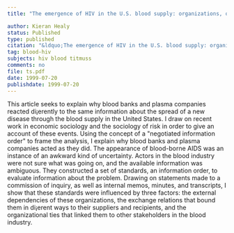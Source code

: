 ```yaml
---
title: "The emergence of HIV in the U.S. blood supply: organizations, obligations and the management of uncertainty"

author: Kieran Healy
status: Published
type: published
citation: "&ldquo;The emergence of HIV in the U.S. blood supply: organizations, obligations and the management of uncertainty.&rdquo; <em>Theory and Society</em>, 28:529–558."
tag: blood-hiv
subjects: hiv blood titmuss
comments: no
file: ts.pdf
date: 1999-07-20
publishdate: 1999-07-20
---
```

This article seeks to explain why blood banks and plasma companies reacted di¡erently to the same information about the spread of a new disease through the blood supply in the United States. I draw on recent work in economic sociology and the sociology of risk in order to give an account of these events. Using the concept of a "negotiated information order" to frame the analysis, I explain why blood banks and plasma companies acted as they did. The appearance of blood-borne AIDS was an instance of an awkward kind of uncertainty. Actors in the blood industry were not sure what was going on, and the available information was ambiguous. They constructed a set of standards, an information order, to evaluate information about the problem. Drawing on statements made to a commission of inquiry, as well as internal memos, minutes, and transcripts, I show that these standards were influenced by three factors: the external dependencies of these organizations, the exchange relations that bound them in di¡erent ways to their suppliers and recipients, and the organizational ties that linked them to other stakeholders in the blood industry.

